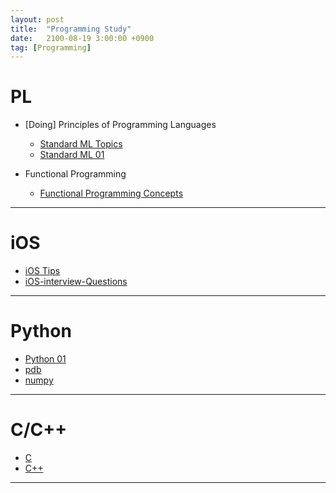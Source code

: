 ```yaml
---
layout: post
title:  "Programming Study"
date:   2100-08-19 3:00:00 +0900
tag: [Programming]
---
```



# PL

- [Doing] Principles of Programming Languages
  - [Standard ML Topics](http://www.trilliwon.com/blog/2018-04-06/standard-ml-topics)
  - [Standard ML 01](http://www.trilliwon.com/blog/2018-03-10/sml-01)

- Functional Programming
  - [Functional Programming Concepts](http://www.trilliwon.com/blog/2018-03-13/functional-programming-concepts)

---

# iOS

- [iOS Tips](http://www.trilliwon.com/blog/2018-02-02/ios-tips)
- [iOS-interview-Questions](http://www.trilliwon.com/blog/2018-03-13/iOS-interview-Questions)

---

# Python

- [Python 01](http://www.trilliwon.com/blog/2018-01-17/python-01)
- [pdb](http://www.trilliwon.com/blog/2018-04-06/pdb)
- [numpy](http://www.trilliwon.com/blog/2018-02-05/numpy)

---

# C/C++

- [C](http://www.trilliwon.com/blog/2017-12-05/c)
- [C++](http://www.trilliwon.com/blog/cpp/)

---
